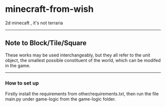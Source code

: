 # minecraft-from-wish

2d minecaft , it's not terraria

---
## Note to Block/Tile/Square

These works may be used interchangeably, but they all refer to the unit object, the smallest possible constituent of the world, which can be modifed in the game.

---
### How to set up

Firstly install the requirements from other/requirements.txt, then run the file main.py under game-logic from the game-logic folder.
